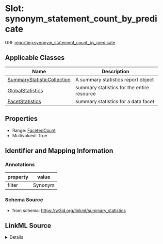# Slot: synonym_statement_count_by_predicate

URI: [reporting:synonym_statement_count_by_predicate](https://w3id.org/linkml/reportsynonym_statement_count_by_predicate)



<!-- no inheritance hierarchy -->




## Applicable Classes

| Name | Description |
| --- | --- |
[SummaryStatisticCollection](SummaryStatisticCollection.md) | A summary statistics report object
[GlobalStatistics](GlobalStatistics.md) | summary statistics for the entire resource
[FacetStatistics](FacetStatistics.md) | summary statistics for a data facet






## Properties

* Range: [FacetedCount](FacetedCount.md)
* Multivalued: True








## Identifier and Mapping Information





### Annotations

| property | value |
| --- | --- |
| filter | Synonym || facet | Predicate |



### Schema Source


* from schema: https://w3id.org/linkml/summary_statistics




## LinkML Source

<details>
```yaml
name: synonym_statement_count_by_predicate
annotations:
  filter:
    tag: filter
    value: Synonym
  facet:
    tag: facet
    value: Predicate
from_schema: https://w3id.org/linkml/summary_statistics
rank: 1000
multivalued: true
alias: synonym_statement_count_by_predicate
owner: SummaryStatisticCollection
domain_of:
- SummaryStatisticCollection
slot_group: metadata_statistic_group
range: FacetedCount
inlined: true

```
</details>